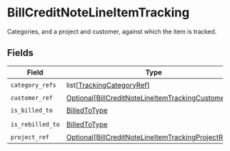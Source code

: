 # BillCreditNoteLineItemTracking

Categories, and a project and customer, against which the item is tracked.


## Fields

| Field                                                                                                                   | Type                                                                                                                    | Required                                                                                                                | Description                                                                                                             |
| ----------------------------------------------------------------------------------------------------------------------- | ----------------------------------------------------------------------------------------------------------------------- | ----------------------------------------------------------------------------------------------------------------------- | ----------------------------------------------------------------------------------------------------------------------- |
| `category_refs`                                                                                                         | list[[TrackingCategoryRef](../../models/shared/trackingcategoryref.md)]                                                 | :heavy_check_mark:                                                                                                      | N/A                                                                                                                     |
| `customer_ref`                                                                                                          | [Optional[BillCreditNoteLineItemTrackingCustomerRef]](../../models/shared/billcreditnotelineitemtrackingcustomerref.md) | :heavy_minus_sign:                                                                                                      | N/A                                                                                                                     |
| `is_billed_to`                                                                                                          | [BilledToType](../../models/shared/billedtotype.md)                                                                     | :heavy_check_mark:                                                                                                      | N/A                                                                                                                     |
| `is_rebilled_to`                                                                                                        | [BilledToType](../../models/shared/billedtotype.md)                                                                     | :heavy_check_mark:                                                                                                      | N/A                                                                                                                     |
| `project_ref`                                                                                                           | [Optional[BillCreditNoteLineItemTrackingProjectRef]](../../models/shared/billcreditnotelineitemtrackingprojectref.md)   | :heavy_minus_sign:                                                                                                      | N/A                                                                                                                     |